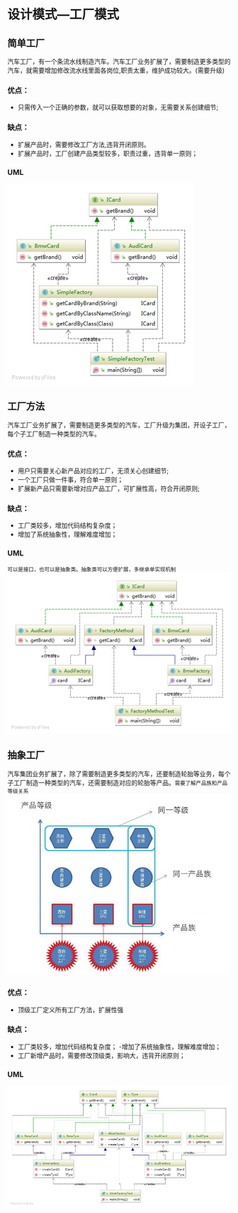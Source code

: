 
# 设计模式—工厂模式
## 简单工厂
汽车工厂，有一个条流水线制造汽车。汽车工厂业务扩展了，需要制造更多类型的汽车，就需要增加修改流水线里面各岗位,职责太重，维护成功较大。(需要升级)
### 优点：
 - 只需传入一个正确的参数，就可以获取想要的对象，无需要关系创建细节;
### 缺点：
 - 扩展产品时，需要修改工厂方法,违背开闭原则。
 - 扩展产品时，工厂创建产品类型较多，职责过重，违背单一原则；
### UML
![](../../../../source/SimpleFactory.png)
## 工厂方法
汽车工厂业务扩展了，需要制造更多类型的汽车，工厂升级为集团，开设子工厂，每个子工厂制造一种类型的汽车。
### 优点：
  - 用户只需要关心新产品对应的工厂，无须关心创建细节;
  - 一个工厂只做一件事，符合单一原则；
  - 扩展新产品只需要新增对应产品工厂，可扩展性高，符合开闭原则;
### 缺点：
 - 工厂类较多，增加代码结构复杂度；
  - 增加了系统抽象性，理解难度增加；  
### UML
`可以是接口，也可以是抽象类。抽象类可以方便扩展，多继承单实现机制`
![](../../../../source/FactoryMethod.png)
## 抽象工厂
汽车集团业务扩展了，除了需要制造更多类型的汽车，还要制造轮胎等业务，每个子工厂制造一种类型的汽车，还需要制造对应的轮胎等产品。`需要了解产品族和产品等级关系`
![](../../../../source/product_level.png)
### 优点：
- 顶级工厂定义所有工厂方法，扩展性强
### 缺点：
- 工厂类较多，增加代码结构复杂度；
-增加了系统抽象性，理解难度增加；
- 工厂新增产品时，需要修改顶级类，影响大，违背开闭原则；
### UML
![](../../../../source/AbstrFactory.png)
